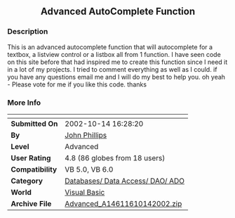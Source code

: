 ﻿<div align="center">

## Advanced AutoComplete Function


</div>

### Description

This is an advanced autocomplete function that will autocomplete for a textbox, a listview control or a listbox all from 1 function. I have seen code on this site before that had inspired me to create this function since I need it in a lot of my projects. I tried to comment everything as well as I could. if you have any questions email me and I will do my best to help you. oh yeah - Please vote for me if you like this code. thanks
 
### More Info
 


<span>             |<span>
---                |---
**Submitted On**   |2002-10-14 16:28:20
**By**             |[John Phillips](https://github.com/Planet-Source-Code/PSCIndex/blob/master/ByAuthor/john-phillips.md)
**Level**          |Advanced
**User Rating**    |4.8 (86 globes from 18 users)
**Compatibility**  |VB 5\.0, VB 6\.0
**Category**       |[Databases/ Data Access/ DAO/ ADO](https://github.com/Planet-Source-Code/PSCIndex/blob/master/ByCategory/databases-data-access-dao-ado__1-6.md)
**World**          |[Visual Basic](https://github.com/Planet-Source-Code/PSCIndex/blob/master/ByWorld/visual-basic.md)
**Archive File**   |[Advanced\_A14611610142002\.zip](https://github.com/Planet-Source-Code/john-phillips-advanced-autocomplete-function__1-39825/archive/master.zip)








